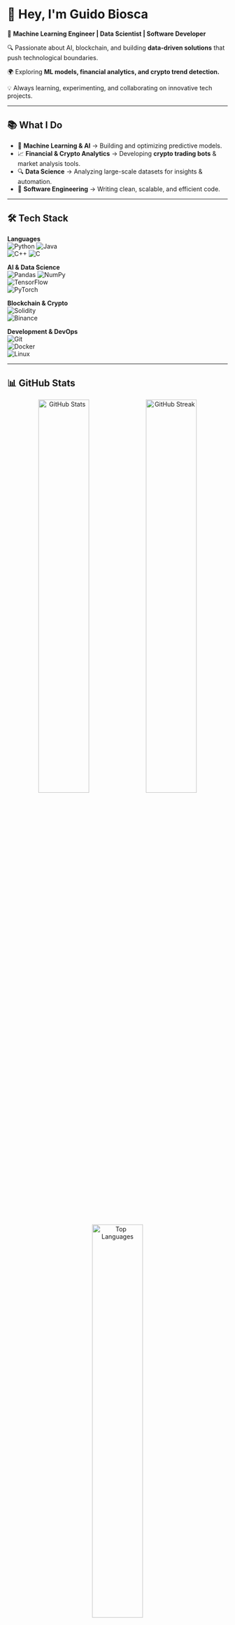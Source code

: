 # 👋 Hey, I'm **Guido Biosca**  

🚀 **Machine Learning Engineer | Data Scientist | Software Developer**  

🔍 Passionate about AI, blockchain, and building **data-driven solutions** that push technological boundaries.  

🌍 Exploring **ML models, financial analytics, and crypto trend detection.**  

💡 Always learning, experimenting, and collaborating on innovative tech projects.  

---

## 📚 **What I Do**  

- 🧠 **Machine Learning & AI** → Building and optimizing predictive models.  
- 📈 **Financial & Crypto Analytics** → Developing **crypto trading bots** & market analysis tools.  
- 🔍 **Data Science** → Analyzing large-scale datasets for insights & automation.  
- 🔧 **Software Engineering** → Writing clean, scalable, and efficient code.  

---

## 🛠️ **Tech Stack**  

**Languages**  
![Python](https://img.shields.io/badge/Python-3670A0?style=for-the-badge&logo=python&logoColor=ffdd54)
![Java](https://img.shields.io/badge/Java-%23ED8B00.svg?style=for-the-badge&logo=openjdk&logoColor=white)  
![C++](https://img.shields.io/badge/C++-%2300599C.svg?style=for-the-badge&logo=c%2B%2B&logoColor=white)
![C](https://img.shields.io/badge/C-%2300599C.svg?style=for-the-badge&logo=c&logoColor=white)  

**AI & Data Science**  
![Pandas](https://img.shields.io/badge/Pandas-%23150458.svg?style=for-the-badge&logo=pandas&logoColor=white)
![NumPy](https://img.shields.io/badge/Numpy-%23013243.svg?style=for-the-badge&logo=numpy&logoColor=white)  
![TensorFlow](https://img.shields.io/badge/TensorFlow-FF6F00?style=for-the-badge&logo=tensorflow&logoColor=white)  
![PyTorch](https://img.shields.io/badge/PyTorch-%23EE4C2C.svg?style=for-the-badge&logo=pytorch&logoColor=white)  

**Blockchain & Crypto**  
![Solidity](https://img.shields.io/badge/Solidity-%23363636.svg?style=for-the-badge&logo=solidity&logoColor=white)  
![Binance](https://img.shields.io/badge/Binance-%23F3BA2F.svg?style=for-the-badge&logo=binance&logoColor=white)  

**Development & DevOps**  
![Git](https://img.shields.io/badge/Git-F05032.svg?style=for-the-badge&logo=git&logoColor=white)  
![Docker](https://img.shields.io/badge/Docker-2496ED.svg?style=for-the-badge&logo=docker&logoColor=white)  
![Linux](https://img.shields.io/badge/Linux-%23FCC624.svg?style=for-the-badge&logo=linux&logoColor=black)  

---

## 📊 **GitHub Stats**  

<p align="center">
  <img src="https://github-readme-stats.vercel.app/api?username=BioscaG&show_icons=true&theme=radical&hide_border=true" width="48%" alt="GitHub Stats">
  <img src="https://github-readme-streak-stats.herokuapp.com/?user=BioscaG&theme=radical&hide_border=true" width="48%" alt="GitHub Streak">
</p>

<p align="center">
  <img src="https://github-readme-stats.vercel.app/api/top-langs/?username=BioscaG&layout=compact&theme=radical&hide_border=true" width="48%" alt="Top Languages">
</p>

---

## 🌍 **Let's Connect!**  

🌐 **Website:** [www.guidobiosca.com](https://www.guidobiosca.com)  

💼 **LinkedIn:** [Guido Biosca](https://linkedin.com/in/guido-biosca-lasa)  

🚀 Open to collaborations in **Machine Learning, Blockchain, and Crypto Analytics**.  

